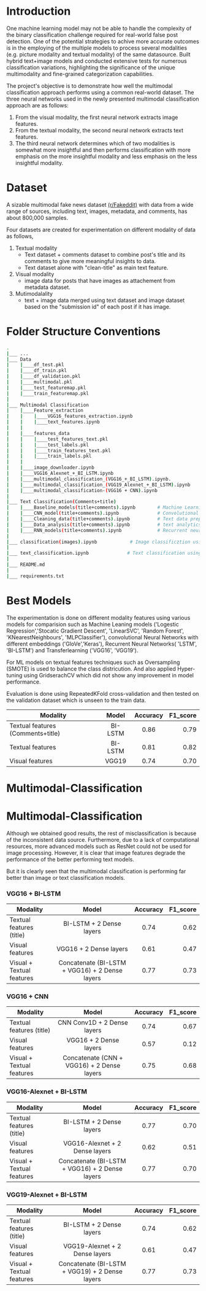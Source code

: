 # Introduction

One machine learning model may not be able to handle the complexity of the binary classification challenge required for real-world false post detection. One of the potential strategies to achive more accurate outcomes is in the employing of the multiple models to process several modalities (e.g. picture modality and textual modality) of the same datasource. Built hybrid text+image models and conducted extensive tests for numerous classification variations, highlighting the significance of the unique multimodality and fine-grained categorization capabilities.

The project's objective is to demonstrate how well the multimodal classification approach performs using a common real-world dataset. 
The three neural networks used in the newly presented multimodal classification approach are as follows: 

1. From the visual modality, the first neural network extracts image features. 
2. From the textual modality, the second neural network extracts text features.
3. The third neural network determines which of two modalities is somewhat more insightful and then performs classification with more emphasis on the more insightful modality and less emphasis on the less insightful modality.

# Dataset
 A sizable multimodal fake news dataset [(r/Fakeddit)](https://github.com/entitize/Fakeddit) with data from a wide range of sources, including text, images, metadata, and comments, has about 800,000 samples.
 
Four datasets are created for experimentation on different modality of data as follows,

1. Textual modality
    - Text dataset + comments dataset to combine post's title and its comments to give more meaningful insights to data.
    - Text dataset alone with "clean-title" as main text feature.
2. Visual modality 
    - image data for posts that have images as attachement from metadata dataset.
3. Mutimodalality
    - text + image data merged using text dataset and image dataset based on the "submission id" of each post if it has image.

# Folder Structure Conventions

```bash
.
|___ ...
|___ Data
|    |____df_test.pkl
|    |____df_train.pkl
|    |____df_validation.pkl
|    |____multimodal.pkl
|    |____test_featuremap.pkl
|    |____train_featuremap.pkl
|
|___ Multimodal Classification
|    |____Feature_extraction
|    |    |____VGG16_features_extraction.ipynb
|    |    |____text_features.ipynb
|    | 
|    |____features_data
|    |    |____test_features_text.pkl
|    |    |____test_labels.pkl
|    |    |____train_features_text.pkl
|    |    |____train_labels.pkl
|    | 
|    |____image_downloader.ipynb                                       # File to download the images from url's using multimodal dataset.
|    |____VGG16_Alexnet_+_BI_LSTM.ipynb
|    |____multimodal_classification_(VGG16_+_BI_LSTM).ipynb.           # Binary classification on multimodal features using VGG16 and BI-LSTM models.
|    |____multimodal_classification_(VGG19_Alexnet_+_BI_LSTM).ipynb    # VGG19 with Alexnet and BI-LSTM models applied on multimoal Binary classification.
|    |____multimodal_classification-(VGG16 + CNN).ipynb                # VGG16 and CNN models with Conv1D, maxpooling layers.
|
|___ Text Classification(Comments+title)
|    |____Baseline_models(title+comments).ipynb        # Machine Learning Algorithms such as MLP Classifier, SGD, linear SVC etc.
|    |____CNN_model(title+comments).ipynb              # Convolutional neural networks with different word embeddings
|    |____Cleaning_data(title+comments).ipynb          # Text data preprocessing such as cleaning and removing unnecessary features and noise.
|    |____Data_analysis(title+comments).ipynb          # text analytics to find patterns across hundreds of texts and produces graphs.
|    |____RNN_models(title+comments).ipynb             # Recurrent neural networks namely LSTM and Bidirectional LSTM.
|
|___ classification(images).ipynb            # Image classificztion using basic ML models and applying oversampling, also used neural networks such as CNN, VGG16 and VGG19 for Transfer learning with fine-tuning.
|
|___ text_classification.ipynb              # Text classification using all the methods and models from above mentioned "Text classification" file without comments data.
|
|___ README.md
|
|___ requirements.txt
```

#  Best Models
         
   The experimentation is done on different modality features using various models for comparision such as Machine Leaning models ('Logestic Regression','Stocatic Gradient Descent', 'LinearSVC', 'Random Forest', 'KNearestNeighbours', 'MLPClassifier'), convolutional Neural Networks with different embeddings ('GloVe','Keras'), Recurrent Neural Networks( 'LSTM', 'BI-LSTM') and Transferlearning ('VGG16', 'VGG19').
         
   For ML models on textual features techniques such as Oversampling (SMOTE) is used to balance the class districution. And also applied Hyper-tuning using GridserachCV which did not show any improvement in model performance.
         
   Evaluation is done using RepeatedKFold cross-validation and then tested on the validation dataset which is unseen to the train data.


| Modality                                | Model         | Accuracy  | F1_score  |
| --------------------------------------- |:-------------:|:---------:| ---------:|
| Textual features   (Comments+title)     | BI-LSTM       |       0.86|       0.79|
| Textual features                        | BI-LSTM       |       0.81|       0.82|
| Visual  features                        | VGG19         |       0.74|       0.70|


# Multimodal-Classification

# Multimodal-Classification

  Although we obtained good results, the rest of misclassification is because of the inconsistent data source. Furthermore, due to a lack of computational resources, more advanced models such as ResNet could not be used for image processing. However, it is clear that image features degrade the performance of the better performing text models.

  But it is clearly seen that the multimodal classification is performing far better than image or text classification models.
  
  ### VGG16 + BI-LSTM

| Modality                                | Model                                             | Accuracy  | F1_score  |
| --------------------------------------- |:-------------------------------------------------:|:---------:| ---------:|
| Textual features   (title)              | BI-LSTM + 2 Dense layers                          |       0.74|       0.62|
| Visual features                         | VGG16 + 2 Dense layers                            |       0.61|       0.47|
| Visual + Textual features               | Concatenate (BI-LSTM + VGG16) + 2 Dense layers    |       0.77|       0.73|


###  VGG16 + CNN 

| Modality                                | Model                                             | Accuracy  | F1_score  |
| --------------------------------------- |:-------------------------------------------------:|:---------:| ---------:|
| Textual features   (title)              | CNN          Conv1D  + 2 Dense layers             |       0.74|       0.67|
| Visual features                         | VGG16 +      2 Dense layers                       |       0.57|       0.12|
| Visual + Textual features               | Concatenate (CNN + VGG16) + 2 Dense layers        |       0.75|       0.68|


### VGG16-Alexnet + BI-LSTM


| Modality                                | Model                                             | Accuracy  | F1_score  |
| --------------------------------------- |:-------------------------------------------------:|:---------:| ---------:|
| Textual features   (title)              | BI-LSTM + 2 Dense layers                          |       0.77|       0.70|
| Visual features                         | VGG16-Alexnet + 2 Dense layers                    |       0.62|       0.51|
| Visual + Textual features               | Concatenate (BI-LSTM + VGG16) + 2 Dense layers    |       0.77|       0.70|


### VGG19-Alexnet + BI-LSTM


| Modality                                | Model                                             | Accuracy  | F1_score  |
| --------------------------------------- |:-------------------------------------------------:|:---------:| ---------:|
| Textual features   (title)              | BI-LSTM + 2 Dense layers                          |       0.74|       0.62|
| Visual features                         | VGG19-Alexnet + 2 Dense layers                    |       0.61|       0.47|
| Visual + Textual features               | Concatenate (BI-LSTM + VGG19) + 2 Dense layers    |       0.77|       0.73|







